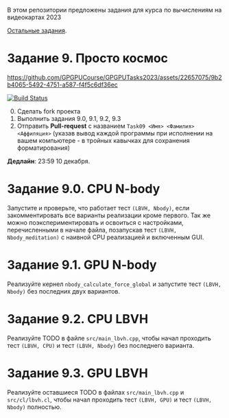 В этом репозитории предложены задания для курса по вычислениям на видеокартах 2023

[Остальные задания](https://github.com/GPGPUCourse/GPGPUTasks2023/).

# Задание 9. Просто космос




https://github.com/GPGPUCourse/GPGPUTasks2023/assets/22657075/9b2b4065-5492-4751-a587-f4f5c6df36ec





[![Build Status](https://github.com/GPGPUCourse/GPGPUTasks2023/actions/workflows/cmake.yml/badge.svg?branch=task09&event=push)](https://github.com/GPGPUCourse/GPGPUTasks2023/actions/workflows/cmake.yml)

0. Сделать fork проекта
1. Выполнить задания 9.0, 9.1, 9.2, 9.3
2. Отправить **Pull-request** с названием ```Task09 <Имя> <Фамилия> <Аффиляция>``` (указав вывод каждой программы при исполнении на вашем компьютере - в тройных кавычках для сохранения форматирования)

**Дедлайн**: 23:59 10 декабря.


Задание 9.0. CPU N-body
=========

Запустите и проверьте, что работает тест `(LBVH, Nbody)`, если закомментировать все варианты реализации кроме первого. 
Так же можно поэкспериментировать и освоиться с настройками, перечисленными в начале файла, позапускав тест `(LBVH, Nbody_meditation)` с наивной CPU реализацией и включенным GUI.


Задание 9.1. GPU N-body 
=========

Реализуйте кернел `nbody_calculate_force_global` и запустите тест `(LBVH, Nbody)` без последних двух вариантов.


Задание 9.2. CPU LBVH
=========

Реализуйте TODO в файле ```src/main_lbvh.cpp```, чтобы начал проходить тест `(LBVH, CPU)` и тест `(LBVH, Nbody)` без последнего варианта.


Задание 9.3. GPU LBVH
=========

Реализуйте оставшиеся TODO в файлах ```src/main_lbvh.cpp``` и ```src/cl/lbvh.cl```, чтобы начал проходить тест `(LBVH, GPU)` и тест `(LBVH, Nbody)` полностью.
